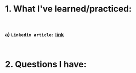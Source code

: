 # 1. What I've learned/practiced:

<br>

### a) `Linkedin article:` [link](https://www.linkedin.com/pulse/how-build-custom-element-javascript-daniel-c-pantea/?trackingId=mIvFaSiiLbFpKjvxDQHCpA%3D%3D)
 
    


<br>

# 2. Questions I have:

<br>

    

